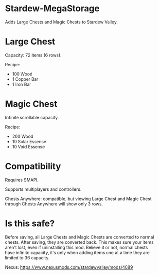 # Stardew-MegaStorage

Adds Large Chests and Magic Chests to Stardew Valley.

# Large Chest
Capacity: 72 items (6 rows).

Recipe:
* 100 Wood
* 1 Copper Bar
* 1 Iron Bar
 
# Magic Chest
Infinite scrollable capacity.

Recipe:
* 200 Wood
* 10 Solar Essense
* 10 Void Essense

# Compatibility
Requires SMAPI.

Supports multiplayers and controllers.

Chests Anywhere: compatible, but viewing Large Chest and Magic Chest through Chests Anywhere will show only 3 rows.

# Is this safe?
Before saving, all Large Chests and Magic Chests are converted to normal chests. After saving, they are converted back. This makes sure your items aren't lost, even if uninstalling this mod. Believe it or not, normal chests have infinite capacity, it's only when adding items one at a time they are limited to 36 capacity.

Nexus: https://www.nexusmods.com/stardewvalley/mods/4089
